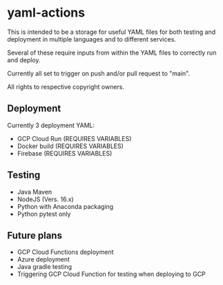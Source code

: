 # yaml-actions

This is intended to be a storage for useful YAML files for both testing and deployment in multiple languages and to different services.

Several of these require inputs from within the YAML files to correctly run and deploy.

Currently all set to trigger on push and/or pull request to "main".

All rights to respective copyright owners.

## Deployment

Currently 3 deployment YAML:
- GCP Cloud Run (REQUIRES VARIABLES)
- Docker build (REQUIRES VARIABLES)
- Firebase (REQUIRES VARIABLES)

## Testing

- Java Maven
- NodeJS (Vers. 16.x)
- Python with Anaconda packaging
- Python pytest only

## Future plans

- GCP Cloud Functions deployment
- Azure deployment
- Java gradle testing
- Triggering GCP Cloud Function for testing when deploying to GCP